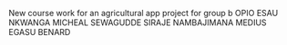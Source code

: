 New course work for an agricultural app project for group b 
OPIO ESAU
NKWANGA MICHEAL
SEWAGUDDE SIRAJE
NAMBAJIMANA MEDIUS
EGASU BENARD
